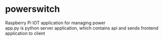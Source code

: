 # powerswitch
Raspberry Pi IOT application for managing power<br>
app.py is python server application, which contains api and sends frontend application to client
